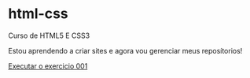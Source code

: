 # html-css
Curso de HTML5 E CSS3

Estou aprendendo a criar sites e agora vou gerenciar meus reposítorios!

<a href="https://williamadriel.github.io/html-css/ex001/">Executar o exercicio 001</a>
